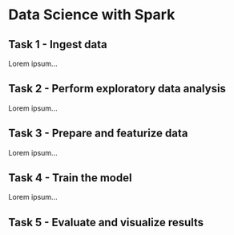 # Data Science with Spark

## Task 1 - Ingest data

Lorem ipsum...

## Task 2 - Perform exploratory data analysis

Lorem ipsum...

## Task 3 - Prepare and featurize data

Lorem ipsum...

## Task 4 - Train the model

Lorem ipsum...

## Task 5 - Evaluate and visualize results